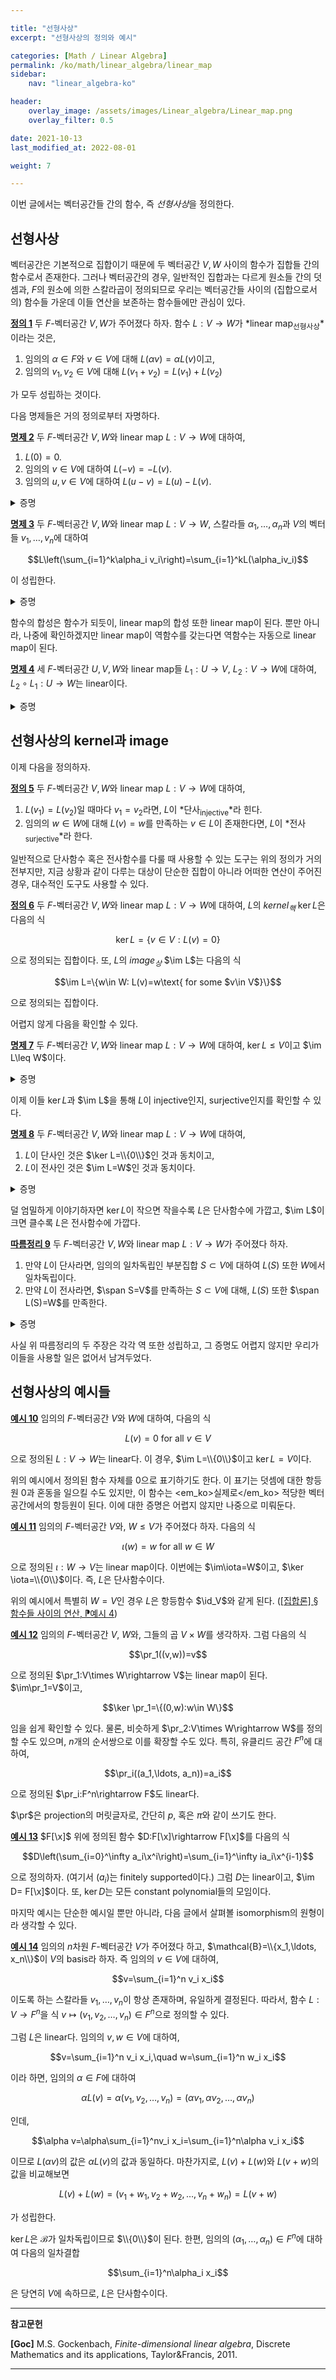 ```yaml
---

title: "선형사상"
excerpt: "선형사상의 정의와 예시"

categories: [Math / Linear Algebra]
permalink: /ko/math/linear_algebra/linear_map
sidebar: 
    nav: "linear_algebra-ko"

header:
    overlay_image: /assets/images/Linear_algebra/Linear_map.png
    overlay_filter: 0.5

date: 2021-10-13
last_modified_at: 2022-08-01

weight: 7

---
```


이번 글에서는 벡터공간들 간의 함수, 즉 *선형사상*을 정의한다.

## 선형사상

벡터공간은 기본적으로 집합이기 때문에 두 벡터공간 $V,W$ 사이의 함수가 집합들 간의 함수로서 존재한다. 그러나 벡터공간의 경우, 일반적인 집합과는 다르게 원소들 간의 덧셈과, $F$의 원소에 의한 스칼라곱이 정의되므로 우리는 벡터공간들 사이의 (집합으로서의) 함수들 가운데 이들 연산을 보존하는 함수들에만 관심이 있다.

<div class="definition" markdown="1">

<ins id="df1">**정의 1**</ins> 두 $F$-벡터공간 $V,W$가 주어졌다 하자. 함수 $L:V\rightarrow W$가 *linear map<sub>선형사상</sub>*이라는 것은, 

1. 임의의 $\alpha\in F$와 $v\in V$에 대해 $L(\alpha v)=\alpha L(v)$이고,
2. 임의의 $v_1,v_2\in V$에 대해 $L(v_1+v_2)=L(v_1)+L(v_2)$

가 모두 성립하는 것이다.

</div>

다음 명제들은 거의 정의로부터 자명하다.

<div class="proposition" markdown="1">

<ins id="pp2">**명제 2**</ins> 두 $F$-벡터공간 $V,W$와 linear map $L:V\rightarrow W$에 대하여,

1. $L(0)=0$.
2. 임의의 $v\in V$에 대하여 $L(-v)=-L(v)$.
3. 임의의 $u,v\in V$에 대하여 $L(u-v)=L(u)-L(v)$.

</div>
<details class="proof" markdown="1">
<summary>증명</summary>

Linear map은 스칼라곱을 보존하므로, 첫 번째와 두 번째 주장은 각각 [§벡터공간, ⁋명제 2](/ko/math/linear_algebra/vector_spaces#pp2), 그리고 [§벡터공간, ⁋따름정리 3](/ko/math/linear_algebra/vector_spaces#crl3)의 결과이다. 이제 linear map이 벡터의 덧셈을 보존하는 것과, 둘째 주장으로부터

$$L(u-v)=L\bigl(u+(-v)\bigr)=L(u)+L(-v)=L(u)+\bigl(-L(v)\bigr)=L(u)-L(v)$$

가 되어 셋째 주장 또한 성립한다.

</details>

<div class="proposition" markdown="1">

<ins id="pp3">**명제 3**</ins> 두 $F$-벡터공간 $V,W$와 linear map $L:V\rightarrow W$, 스칼라들 $\alpha_1,\ldots,\alpha_n$과 $V$의 벡터들 $v_1,\ldots, v_n$에 대하여

$$L\left(\sum_{i=1}^k\alpha_i v_i\right)=\sum_{i=1}^kL(\alpha_iv_i)$$

이 성립한다.

</div>
<details class="proof" markdown="1">
<summary>증명</summary>

$k$에 대한 귀납법에 의하여 자명하다.

</details>

함수의 합성은 함수가 되듯이, linear map의 합성 또한 linear map이 된다. 뿐만 아니라, 나중에 확인하겠지만 linear map이 역함수를 갖는다면 역함수는 자동으로 linear map이 된다. 

<div class="proposition" markdown="1">

<ins id="pp4">**명제 4**</ins> 세 $F$-벡터공간 $U,V,W$와 linear map들 $L_1:U\rightarrow V$, $L_2:V\rightarrow W$에 대하여, $L_2\circ L_1:U\rightarrow W$는 linear이다.

</div>
<details class="proof" markdown="1">
<summary>증명</summary>

임의의 $\alpha\in F$, $u\in U$에 대하여

$$(L_2\circ L_1)(\alpha u)=L_2(L_1(\alpha u))=L_2(\alpha L_1(u))=\alpha(L_2(L_1(u)))=\alpha(L_2\circ L_1)(u)$$

비슷하게, 벡터들 사이의 합에 대해서도 $(L_2\circ L_1)(u_1+u_2)=(L_2\circ L_1)(u_1)+(L_2\circ L_1)(u_2)$가 성립하는 것을 증명할 수 있다. 
</details>

## 선형사상의 kernel과 image

이제 다음을 정의하자.

<div class="definition" markdown="1">

<ins id="df5">**정의 5**</ins> 두 $F$-벡터공간 $V,W$와 linear map $L:V\rightarrow W$에 대하여,

1. $L(v_1)=L(v_2)$일 때마다 $v_1=v_2$라면, $L$이 *단사<sub>injective</sub>*라 힌다.
2. 임의의 $w\in W$에 대해 $L(v)=w$를 만족하는 $v\in L$이 존재한다면, $L$이 *전사<sub>surjective</sub>*라 한다. 

</div>

일반적으로 단사함수 혹은 전사함수를 다룰 때 사용할 수 있는 도구는 위의 정의가 거의 전부지만, 지금 상황과 같이 다루는 대상이 단순한 집합이 아니라 어떠한 연산이 주어진 경우, 대수적인 도구도 사용할 수 있다.

<div class="definition" markdown="1">

<ins id="df6">**정의 6**</ins> 두 $F$-벡터공간 $V,W$와 linear map $L:V\rightarrow W$에 대하여, $L$의 *kernel<sub>핵</sub>* $\ker L$은 다음의 식

$$\ker L=\{v\in V: L(v)=0\}$$

으로 정의되는 집합이다. 또, $L$의 *image<sub>상</sub>* $\im L$는 다음의 식

$$\im L=\{w\in W: L(v)=w\text{ for some $v\in V$}\}$$

으로 정의되는 집합이다.

</div>

어렵지 않게 다음을 확인할 수 있다.

<div class="proposition" markdown="1">

<ins id="pp7">**명제 7**</ins> 두 $F$-벡터공간 $V,W$와 linear map $L:V\rightarrow W$에 대하여, $\ker L\leq V$이고 $\im L\leq W$이다.

</div>
<details class="proof" markdown="1">
<summary>증명</summary>

우선 $\ker L$은 $V$의 부분공간이다. 임의의 $\alpha\in F$, $v\in\ker L$에 대하여

$$L(\alpha v)=\alpha L(v)=\alpha\cdot 0=0$$

이고, 마찬가지로 임의의 $v_1$, $v_2\in \ker L$에 대하여 

$$L(v_1+v_2)=L(v_1)+L(v_2)=0+0=0$$

이므로 $\alpha v\in\ker L$, $v_1+v_2\in\ker L$이 성립하기 때문이다.

이와 비슷하게, $\im L$은 $W$의 부분공간이다. 임의의 $w,w_1,w_2\in W$와 $\alpha\in F$를 택해오면, 정의에 의해

$$L(v)=w,\quad L(v_1)=w_1,\quad L(v_2)=w_2$$

를 만족하는 $v,v_1,v_2\in V$가 존재하며 따라서

$$\alpha w=\alpha L(v)=L(\alpha v)\in\im L$$

그리고

$$w_1+w_2=L(v_1)+L(v_2)=L(v_1+v_2)\in \im L$$

이기 때문이다.

</details>

이제 이들 $\ker L$과 $\im L$을 통해 $L$이 injective인지, surjective인지를 확인할 수 있다.

<div class="proposition" markdown="1">

<ins id="pp8">**명제 8**</ins> 두 $F$-벡터공간 $V,W$와 linear map $L:V\rightarrow W$에 대하여, 

1. $L$이 단사인 것은 $\ker L=\\{0\\}$인 것과 동치이고,
2. $L$이 전사인 것은 $\im L=W$인 것과 동치이다.

</div>
<details class="proof" markdown="1">
<summary>증명</summary>

둘째 주장은 동어반복이다.

만약 $L$이 단사라면 $L(v)=0$을 만족하는 $v$는 유일해야 하고, [명제 2](#pp2)에 의해 $0$은 이 식을 만족하므로 $\ker L=\\{0\\}$이어야 한다. 따라서 첫째 주장 중에서도 다음의 명제

> $\ker L=\\{0\\}\implies\text{$L$ injective}$

만 보이면 충분하다. $L(v_1)=L(v_2)$인 $v_1,v_2\in V$가 주어졌다 가정하자. 그럼 다시 [명제 3](#pp3)에 의하여,

$$0=L(v_1)-L(v_2)=L(v_1-v_2)$$

이므로 $v_1-v_2\in\ker L$이다. $\ker L=\\{0\\}$이므로, $v_1-v_2=0$이고 따라서 $L$은 단사가 된다.

</details>

덜 엄밀하게 이야기하자면 $\ker L$이 작으면 작을수록 $L$은 단사함수에 가깝고, $\im L$이 크면 클수록 $L$은 전사함수에 가깝다.

<div class="proposition" markdown="1">

<ins id="crl9">**따름정리 9**</ins> 두 $F$-벡터공간 $V,W$와 linear map $L:V\rightarrow W$가 주어졌다 하자.

1. 만약 $L$이 단사라면, 임의의 일차독립인 부분집합 $S\subset V$에 대하여 $L(S)$ 또한 $W$에서 일차독립이다.
2. 만약 $L$이 전사라면, $\span S=V$를 만족하는 $S\subset V$에 대해, $L(S)$ 또한 $\span L(S)=W$를 만족한다.

</div>
<details class="proof" markdown="1">
<summary>증명</summary>

1. $L(S)$의 원소들 $L(x_1),\ldots, L(x_k)$들에 대하여, 만일

    $$\sum_{i=1}^k\alpha_i L(x_i)=0$$

    라면, [명제 3](#pp3)에 의해

    $$0=L\left(\sum_{i=1}^k\alpha_ix_i\right)$$

    이므로, 앞선 명제에 의해 $\sum\alpha_ix_i=0$이어야 한다. 이제, $S$는 일차독립인 부분집합이므로, $\alpha_i=0$이 모든 $i$에 대해 성립한다.

2. 임의의 $w\in W$가 주어졌다 하자. 그럼 $\im L=W$이므로, 적당한 $v\in V$가 존재하여 $L(v)=w$이다. 한편, $\span S=V$이므로 $v$를 $S$의 원소들의 일차결합

    $$v=\sum_{i=1}^n\alpha_ix_i$$
    
    으로 나타낼 수 있다. 양 변에 $L$을 취한 후 [명제 3](#pp3)을 적용하면
    
    $$w=L(v)=L\left(\sum_{i=1}^n\alpha_ix_i\right)=\sum_{i=1}^n\alpha_i L(x_i)$$
    
    가 성립한다. 즉 임의의 $w\in W$는 $L(S)$의 원소들의 일차결합으로 표현할 수 있다.
 
</details>

사실 위 따름정리의 두 주장은 각각 역 또한 성립하고, 그 증명도 어렵지 않지만 우리가 이들을 사용할 일은 없어서 남겨두었다.

## 선형사상의 예시들

<div class="example" markdown="1">

<ins id="ex10">**예시 10**</ins> 임의의 $F$-벡터공간 $V$와 $W$에 대하여, 다음의 식

$$L(v)=0\text{ for all $v\in V$}$$

으로 정의된 $L:V\rightarrow W$는 linear다. 이 경우, $\im L=\\{0\\}$이고 $\ker L=V$이다.

</div>

위의 예시에서 정의된 함수 자체를 $0$으로 표기하기도 한다. 이 표기는 덧셈에 대한 항등원 $0$과 혼동을 일으킬 수도 있지만, 이 함수는 <em_ko>실제로</em_ko> 적당한 벡터공간에서의 항등원이 된다. 이에 대한 증명은 어렵지 않지만 나중으로 미뤄둔다.

<div class="example" markdown="1">

<ins id="ex11">**예시 11**</ins> 임의의 $F$-벡터공간 $V$와, $W\leq V$가 주어졌다 하자. 다음의 식

$$\iota(w)=w\text{ for all $w\in W$}$$

으로 정의된 $\iota:W\rightarrow V$는 linear map이다. 이번에는 $\im\iota=W$이고, $\ker \iota=\\{0\\}$이다. 즉, $L$은 단사함수이다.

</div>

위의 예시에서 특별히 $W=V$인 경우 $L$은 항등함수 $\id_V$와 같게 된다. ([\[집합론\] §함수들 사이의 연산, ⁋예시 4](/ko/math/set_theory/operation_of_functions#ex4)) 

<div class="example" markdown="1">

<ins id="ex12">**예시 12**</ins> 임의의 $F$-벡터공간 $V$, $W$와, 그들의 곱 $V\times W$를 생각하자. 그럼 다음의 식

$$\pr_1((v,w))=v$$

으로 정의된 $\pr_1:V\times W\rightarrow V$는 linear map이 된다. $\im\pr_1=V$이고, 

$$\ker \pr_1=\{(0,w):w\in W\}$$

임을 쉽게 확인할 수 있다. 물론, 비슷하게 $\pr_2:V\times W\rightarrow W$를 정의할 수도 있으며, $n$개의 순서쌍으로 이를 확장할 수도 있다. 특히, 유클리드 공간 $F^n$에 대하여, 

$$\pr_i((a_1,\ldots, a_n))=a_i$$

으로 정의된 $\pr_i:F^n\rightarrow F$도 linear다.

</div>

$\pr$은 projection의 머릿글자로, 간단히 $p$, 혹은 $\pi$와 같이 쓰기도 한다.

<div class="example" markdown="1">

<ins id="ex13">**예시 13**</ins> $F[\x]$ 위에 정의된 함수 $D:F[\x]\rightarrow F[\x]$를 다음의 식

$$D\left(\sum_{i=0}^\infty a_i\x^i\right)=\sum_{i=1}^\infty ia_i\x^{i-1}$$

으로 정의하자. (여기서 $(a_i)$는 finitely supported이다.) 그럼 $D$는 linear이고, $\im D= F[\x]$이다. 또, $\ker D$는 모든 constant polynomial들의 모임이다. 

</div>

마지막 예시는 단순한 예시일 뿐만 아니라, 다음 글에서 살펴볼 isomorphism의 원형이라 생각할 수 있다.

<div class="example" markdown="1">

<ins id="ex14">**예시 14**</ins> 임의의 $n$차원 $F$-벡터공간 $V$가 주어졌다 하고, $\mathcal{B}=\\{x_1,\ldots, x_n\\}$이 $V$의 basis라 하자. 즉 임의의 $v\in V$에 대하여, 

$$v=\sum_{i=1}^n v_i x_i$$

이도록 하는 스칼라들 $v_1,\ldots, v_n$이 항상 존재하며, 유일하게 결정된다. 따라서, 함수 $L:V\rightarrow F^n$을 식 $v\mapsto (v_1,v_2,\ldots, v_n)\in F^n$으로 정의할 수 있다.

그럼 $L$은 linear다. 임의의 $v,w\in V$에 대하여,

$$v=\sum_{i=1}^n v_i x_i,\quad w=\sum_{i=1}^n w_i x_i$$

이라 하면, 임의의 $\alpha\in F$에 대하여

$$\alpha L(v)=\alpha(v_1,v_2,\ldots,v_n)=(\alpha v_1,\alpha v_2,\ldots,\alpha v_n)$$

인데,

$$\alpha v=\alpha\sum_{i=1}^nv_i x_i=\sum_{i=1}^n\alpha v_i x_i$$

이므로 $L(\alpha v)$의 값은 $\alpha L(v)$의 값과 동일하다. 마찬가지로, $L(v)+L(w)$와 $L(v+w)$의 값을 비교해보면

$$L(v)+L(w)=(v_1+w_1,v_2+w_2,\ldots,v_n+w_n)=L(v+w)$$

가 성립한다.

$\ker L$은 $\mathcal{B}$가 일차독립이므로 $\\{0\\}$이 된다. 한편, 임의의 $(\alpha_1,\ldots,\alpha_n)\in F^n$에 대하여 다음의 일차결합

$$\sum_{i=1}^n\alpha_i x_i$$

은 당연히 $V$에 속하므로, $L$은 단사함수이다. 

</div>


---

**참고문헌**

**[Goc]** M.S. Gockenbach, *Finite-dimensional linear algebra*, Discrete Mathematics and its applications, Taylor&Francis, 2011.

---
